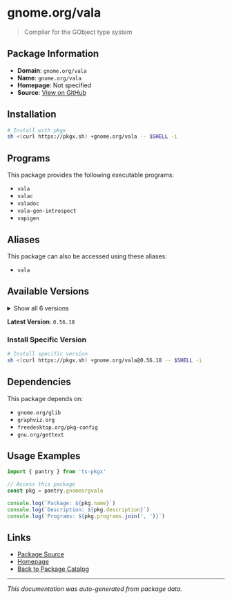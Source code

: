 # gnome.org/vala

> Compiler for the GObject type system

## Package Information

- **Domain**: `gnome.org/vala`
- **Name**: `gnome.org/vala`
- **Homepage**: Not specified
- **Source**: [View on GitHub](https://github.com/pkgxdev/pantry/tree/main/projects/gnome.org/vala/package.yml)

## Installation

```bash
# Install with pkgx
sh <(curl https://pkgx.sh) +gnome.org/vala -- $SHELL -i
```

## Programs

This package provides the following executable programs:

- `vala`
- `valac`
- `valadoc`
- `vala-gen-introspect`
- `vapigen`

## Aliases

This package can also be accessed using these aliases:

- `vala`

## Available Versions

<details>
<summary>Show all 6 versions</summary>

- `0.56.18`, `0.56.17`, `0.56.16`, `0.56.15`, `0.56.14`
- `0.56.13`

</details>

**Latest Version**: `0.56.18`

### Install Specific Version

```bash
# Install specific version
sh <(curl https://pkgx.sh) +gnome.org/vala@0.56.18 -- $SHELL -i
```

## Dependencies

This package depends on:

- `gnome.org/glib`
- `graphviz.org`
- `freedesktop.org/pkg-config`
- `gnu.org/gettext`

## Usage Examples

```typescript
import { pantry } from 'ts-pkgx'

// Access this package
const pkg = pantry.gnomeorgvala

console.log(`Package: ${pkg.name}`)
console.log(`Description: ${pkg.description}`)
console.log(`Programs: ${pkg.programs.join(', ')}`)
```

## Links

- [Package Source](https://github.com/pkgxdev/pantry/tree/main/projects/gnome.org/vala/package.yml)
- [Homepage](#)
- [Back to Package Catalog](../package-catalog.md)

---

*This documentation was auto-generated from package data.*
